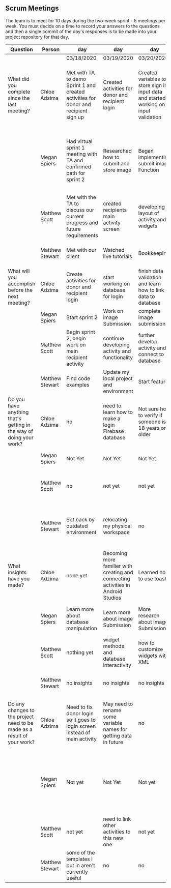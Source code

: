 ## Scrum Meetings
The team is to meet for 10 days during the two-week sprint - 5 meetings per week. You must decide on a time to record your answers to the questions and then a single commit of the day's responses is to be made into your project repository for that day.

Question    |          Person                                             | day | day | day | day | day | day | day |day | day | day |
------------|---------------------------------------------------------------------|-----|-----|-----|-----|-----|-----|-----|----|-----|-----|            
| | | 03/18/2020 | 03/19/2020 | 03/20/2020 | 03/25/2020 | 3/28/2020 | 3/31/2020 | 4/1/2020 | 4/2/2020 | 4/3/2020 | 4/4/2020                       
| What did you complete since the last meeting? | Chloe Adzima | Met with TA to demo Sprint 1 and created activities for donor and recipient sign up | Created activities for donor and recipient login | Created variables to store sign in input data and started working on input validation | Create signup and login database | Added forgot password option and fixed donor main so it only shows item postings of current user | Created espresso tests for donor & recipient signup and login activities | read about how the edit function for item postings could work | fixed data validation on donor DOB so it is correct format | created sprint 2 retrospective
|            | Megan Spiers | Had virtual sprint 1 meeting with TA and confirmed path for sprint 2 | Researched how to submit and store image | Began implementing submit image Function | Began work on edit function | Went back and revised submit image Function | successfully store an image in storagebase | successfully stored imageURL in database and created recyclerView/CardView to display item Info | created image adapter and edit/delete button prompts (don't work yet) | Worked on getting images to display | changed picasso .resize() factor to .fit() to display images in more pleasing look
|            | Matthew Scott |  Met with the TA to discuss our current progress and future requirements | created recipients main activity screen| developing layout of activity and widgets | created a filter for the recipients to browse items | pushed some updates to activities I was working on | worked more on recipient activity and features | reading firebase info for notification feature | reading about firebase for the recipient item list | working on code to show list view of multiple donor items
|            | Matthew Stewart |  Met with our client  |  Watched live tutorials  |  Bookkeeping  |  obtained a working system  |  set up environment  |  caught up & ran the project so far  |  notes for testing and practiced with writing cases
| What will you accomplish before the next meeting? | Chloe Adzima | Create activities for donor and recipient login | start working on database for login | finish data validation and learn how to link data to database | connect user database with the item database | Create some espresso tests for login and signup | work on edit and delete activity | continue testing and researching how to do edit and delete activities | work on sprint retrospective | finish sprint 2
|            | Megan Spiers | Start sprint 2 | Work on image Submission | complete image submission | complete edit function | store image in Database | store image URL meta data | populate recyclerView to show Images | fix error in displaying images | hopefully get images working | meet with TA
|            | Matthew Scott |   Begin sprint 2, begin work on main recipient activity | continue developing activity and functionality | further develop activity and connect to database | further develop recipient activity | link some activities to database | new push to master with updated activities for recipient | more feature development | fix some formatting and image issues with the activity | connect some of the activities together that hadn't been
|            | Matthew Stewart |  Find code examples  |  Update my local project and environment  |  Start feature  |  set up my computer  |  import and contribute something  |  run and look for ways to test  |  prepare psuedocode, add to recipient files
| Do you have anything that's getting in the way of doing your work? | Chloe Adzima | no | need to learn how to make a login Firebase database | Not sure how to verify if someone is 18 years or older | no | no | not sure what other tests we need to do | no | no | not sure how to make junit test for any of our classes
|            | Megan Spiers | Not Yet | Not Yet | Not Yet | No | very bad internet service | no | spent all day figuring out what asynchronous Means | COVID-19 (jk, no) | old depreciated methods | Not a lot of information available
|            | Matthew Scott |   no | not yet | not yet | trouble figuring out different android classes | not yet | no | no | no | not understanding firebase
|            | Matthew Stewart |  Set back by outdated environment  |  relocating my physical workspace  |  no  |  hardware failure  |  initiating new hardware  |  still have a few setbacks stemming from from my pc breaking  |  catching up on developments 
| What insights have you made? |Chloe Adzima | none yet | Becoming more familier with creating and connecting activities in Android Studios | Learned how to use toast | Know how to create a new user account in firebase | understand how to connect a specific user to data in realtime database | none | more familier with espresso tests | none | none
|            | Megan Spiers | Learn more about database manipulation | Learn more about image Submission | More research about image Submission | activities can be reusable | learned to use Picasso | learned there are different types of databases | learned that onSuccess methods operate outside of the method that they are called In | recyclerView is more efficient than ListView | Many old methods are depreciated and not documented | teaching yourself is hard
|            | Matthew Scott |   nothing yet | widget methods and database interactivity | how to customize widgets with XML | learned more about save states for widgets | Espresso testing | how to build filters for database | interactions between database and widgets | how to make changes from one activity to another | how to filter database items
|            | Matthew Stewart |  no insights  |  no insights  |  no insights  |  how to set up in linux  |  found ways to work  |  thought of ways to connect modules  |  test class ideas
| Do any changes to the project need to be made as a result of your work? |Chloe Adzima | Need to fix donor login so it goes to login screen instead of main activity | May need to rename some variable names for getting data in future | no | need to update donor main activity to connect new item with a certain user | no | no | no | no | no
|            | Megan Spiers | Not yet | Not Yet | Not yet | No | need to fix constraints on post new item activity | need to fix image url upload | need to repopulate donorMainActivity to account for images/changes | fix error in displaying images | fix donor main activity | fix small bug where entire database is reloaded everytime a new item is loaded. Small, easy fix.
|            | Matthew Scott |   not yet | need to link other activities to this new one | not yet | no | not yet | no | no | no | not yet
|            | Matthew Stewart |  some of the templates I put in aren't currently useful  |  no  |  no  |  no  |  no  |  yes, login didn't follow our models  |  no 
